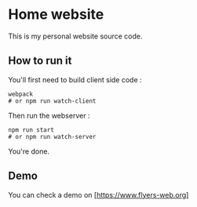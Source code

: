 # Home website

This is my personal website source code.

## How to run it

You'll first need to build client side code :

```
webpack 
# or npm run watch-client
```

Then run the webserver :

```
npm run start
# or npm run watch-server
```

You're done.

## Demo

You can check a demo on [https://www.flyers-web.org]